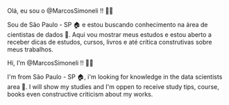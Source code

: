 Olá, eu sou o @MarcosSimoneli !! 👋👋

Sou de São Paulo - SP 🏠 e estou buscando conhecimento na área de cientistas de dados 👀. Aqui vou mostrar meus estudos e estou aberto a receber dicas de estudos, cursos, livros  e até crítica construtivas sobre meus trabalhos.



Hi, I’m @MarcosSimoneli !! 👋👋

I'm from São Paulo - SP 🏠, i'm looking for knowledge in the data scientists area 👀. I will show my studies and I'm oppen to receive study tips, course, books even constructive criticism about my works.


